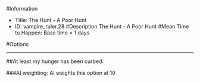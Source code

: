 #Information
 - Title: The Hunt - A Poor Hunt
 - ID: vampire_ruler.28
#Description
The Hunt - A Poor Hunt
#Mean Time to Happen:
Base time = 1 days

#Options

___
##At least my hunger has been curbed.

###AI weighting:
AI weights this option at 10

